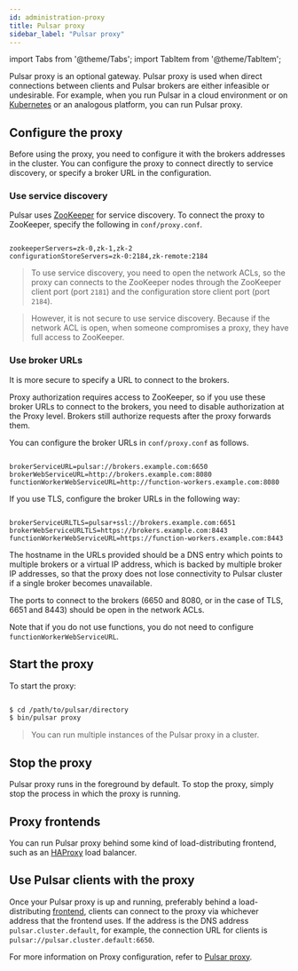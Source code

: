 ```yaml
---
id: administration-proxy
title: Pulsar proxy
sidebar_label: "Pulsar proxy"
---
```


import Tabs from '@theme/Tabs';
import TabItem from '@theme/TabItem';


Pulsar proxy is an optional gateway. Pulsar proxy is used when direct connections between clients and Pulsar brokers are either infeasible or undesirable. For example, when you run Pulsar in a cloud environment or on [Kubernetes](https://kubernetes.io) or an analogous platform, you can run Pulsar proxy.

## Configure the proxy

Before using the proxy, you need to configure it with the brokers addresses in the cluster. You can configure the proxy to connect directly to service discovery, or specify a broker URL in the configuration. 

### Use service discovery

Pulsar uses [ZooKeeper](https://zookeeper.apache.org) for service discovery. To connect the proxy to ZooKeeper, specify the following in `conf/proxy.conf`.

```properties

zookeeperServers=zk-0,zk-1,zk-2
configurationStoreServers=zk-0:2184,zk-remote:2184

```

> To use service discovery, you need to open the network ACLs, so the proxy can connects to the ZooKeeper nodes through the ZooKeeper client port (port `2181`) and the configuration store client port (port `2184`).

> However, it is not secure to use service discovery. Because if the network ACL is open, when someone compromises a proxy, they have full access to ZooKeeper. 

### Use broker URLs

It is more secure to specify a URL to connect to the brokers.

Proxy authorization requires access to ZooKeeper, so if you use these broker URLs to connect to the brokers, you need to disable authorization at the Proxy level. Brokers still authorize requests after the proxy forwards them.

You can configure the broker URLs in `conf/proxy.conf` as follows.

```properties

brokerServiceURL=pulsar://brokers.example.com:6650
brokerWebServiceURL=http://brokers.example.com:8080
functionWorkerWebServiceURL=http://function-workers.example.com:8080

```

If you use TLS, configure the broker URLs in the following way:

```properties

brokerServiceURLTLS=pulsar+ssl://brokers.example.com:6651
brokerWebServiceURLTLS=https://brokers.example.com:8443
functionWorkerWebServiceURL=https://function-workers.example.com:8443

```

The hostname in the URLs provided should be a DNS entry which points to multiple brokers or a virtual IP address, which is backed by multiple broker IP addresses, so that the proxy does not lose connectivity to Pulsar cluster if a single broker becomes unavailable.

The ports to connect to the brokers (6650 and 8080, or in the case of TLS, 6651 and 8443) should be open in the network ACLs.

Note that if you do not use functions, you do not need to configure `functionWorkerWebServiceURL`.

## Start the proxy

To start the proxy:

```bash

$ cd /path/to/pulsar/directory
$ bin/pulsar proxy

```

> You can run multiple instances of the Pulsar proxy in a cluster.

## Stop the proxy

Pulsar proxy runs in the foreground by default. To stop the proxy, simply stop the process in which the proxy is running.

## Proxy frontends

You can run Pulsar proxy behind some kind of load-distributing frontend, such as an [HAProxy](https://www.digitalocean.com/community/tutorials/an-introduction-to-haproxy-and-load-balancing-concepts) load balancer.

## Use Pulsar clients with the proxy

Once your Pulsar proxy is up and running, preferably behind a load-distributing [frontend](#proxy-frontends), clients can connect to the proxy via whichever address that the frontend uses. If the address is the DNS address `pulsar.cluster.default`, for example, the connection URL for clients is `pulsar://pulsar.cluster.default:6650`.

For more information on Proxy configuration, refer to [Pulsar proxy](reference-configuration.md#pulsar-proxy).
